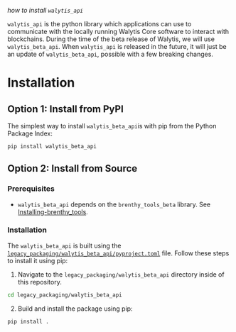 _how to install `walytis_api`_

`walytis_api` is the python library which applications can use to communicate with the locally running Walytis Core software to interact with blockchains.
During the time of the beta release of Walytis, we will use `walytis_beta_api`.
When `walytis_api` is released in the future, it will just be an update of `walytis_beta_api`, possible with a few breaking changes.

# Installation

## Option 1: Install from PyPI

The simplest way to install `walytis_beta_api`is with pip from the Python Package Index:

```sh
pip install walytis_beta_api
```

## Option 2: Install from Source

### Prerequisites

- `walytis_beta_api` depends on the `brenthy_tools_beta` library. See [Installing-brenthy_tools](https://github.com/emendir/BrenthyAndWalytis/blob/master/Documentation/Brenthy/User/Installing-brenthy_tools.md).

### Installation

The `walytis_beta_api` is built using the [`legacy_packaging/walytis_beta_api/pyproject.toml`](https://github.com/emendir/Walytis_Beta/tree/master/legacy_packaging/walytis_beta_api/pyproject.toml) file.
Follow these steps to install it using pip:

1. Navigate to the `legacy_packaging/walytis_beta_api` directory inside of this repository.

```sh
cd legacy_packaging/walytis_beta_api
```

2. Build and install the package using pip:

```sh
pip install .
```
